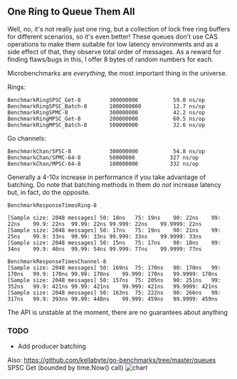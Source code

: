 ## One Ring to Queue Them All

Well, no, it's not really just one ring, but a collection of lock free ring buffers for different scenarios, so it's even better!
These queues don't use CAS operations to make them suitable for low latency environments and as a side effect of that,
they observe total order of messages. As a reward for finding flaws/bugs in this, I offer 8 bytes of random numbers for each.

Microbenchmarks are *everything*, the most important thing in the universe.

Rings:

    BenchmarkRingSPSC_Get-8     	300000000	        59.0 ns/op
    BenchmarkRingSPSC_Batch-8   	1000000000	        12.7 ns/op
    BenchmarkRingSPMC-8         	300000000	        42.2 ns/op
    BenchmarkRingMPSC_Get-8     	200000000	        60.5 ns/op
    BenchmarkRingMPSC_Batch-8   	500000000	        32.6 ns/op

Go channels:

    BenchmarkChan/SPSC-8         	300000000	        54.8 ns/op
    BenchmarkChan/SPMC-64-8      	50000000	       327 ns/op
    BenchmarkChan/MPSC-64-8      	100000000	       332 ns/op

Generally a 4-10x increase in performance if you take advantage of batching.
Do note that batching methods in them *do not* increase latency but, in fact, do the opposite.

    BenchmarkResponseTimesRing-8

    [Sample size: 2048 messages] 50: 18ns	75: 19ns	90: 22ns	99: 22ns	99.9: 22ns	99.99: 22ns	99.999: 22ns	99.9999: 22ns
    [Sample size: 2048 messages] 50: 17ns	75: 19ns	90: 21ns	99: 25ns	99.9: 33ns	99.99: 33ns	99.999: 33ns	99.9999: 33ns
    [Sample size: 2048 messages] 50: 15ns	75: 17ns	90: 18ns	99: 34ns	99.9: 46ns	99.99: 54ns	99.999: 77ns	99.9999: 77ns

    BenchmarkResponseTimesChannel-8
    [Sample size: 2048 messages] 50: 169ns	75: 170ns	90: 170ns	99: 170ns	99.9: 170ns	99.99: 170ns	99.999: 170ns	99.9999: 170ns
    [Sample size: 2048 messages] 50: 157ns	75: 205ns	90: 251ns	99: 352ns	99.9: 421ns	99.99: 421ns	99.999: 421ns	99.9999: 421ns
    [Sample size: 2048 messages] 50: 163ns	75: 222ns	90: 266ns	99: 317ns	99.9: 393ns	99.99: 448ns	99.999: 459ns	99.9999: 459ns

The API is unstable at the moment, there are no guarantees about anything

### TODO
 * Add producer batching

Also: https://github.com/kellabyte/go-benchmarks/tree/master/queues
SPSC Get (bounded by time.Now() call)
![chart](https://camo.githubusercontent.com/553d9f8936ed5f298e1b3c0de1724d71b5c57cea/68747470733a2f2f692e696d6775722e636f6d2f78547a397645432e706e67
 "Queue Benchmark")
